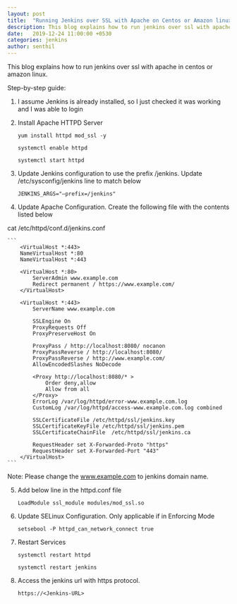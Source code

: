 ```yaml
---
layout: post
title:  "Running Jenkins over SSL with Apache on Centos or Amazon linux"
description: This blog explains how to run jenkins over ssl with apache in centos or amazon linux. 
date:   2019-12-24 11:00:00 +0530
categories: jenkins
author: senthil
---
```


This blog explains how to run jenkins over ssl with apache in centos or amazon linux. 

Step-by-step guide:
1. I assume Jenkins is already installed, so I just checked it was working and I was able to login

2. Install Apache HTTPD Server
    ```
	yum install httpd mod_ssl -y
    
    systemctl enable httpd

	systemctl start httpd

    ```

3. Update Jenkins configuration to use the prefix /jenkins. Update /etc/sysconfig/jenkins line to match below
    ```
    JENKINS_ARGS="–prefix=/jenkins"
    ```

4. Update Apache Configuration. Create the following file with the contents listed below

cat /etc/httpd/conf.d/jenkins.conf

    ```
        <VirtualHost *:443>
        NameVirtualHost *:80
        NameVirtualHost *:443

        <VirtualHost *:80>
            ServerAdmin www.example.com 
            Redirect permanent / https://www.example.com/
        </VirtualHost>

        <VirtualHost *:443>
            ServerName www.example.com

            SSLEngine On
            ProxyRequests Off
            ProxyPreserveHost On

            ProxyPass / http://localhost:8080/ nocanon
            ProxyPassReverse / http://localhost:8080/
            ProxyPassReverse / http://www.example.com/
            AllowEncodedSlashes NoDecode

            <Proxy http://localhost:8080/* >
                Order deny,allow
                Allow from all
            </Proxy>
            ErrorLog /var/log/httpd/error-www.example.com.log
            CustomLog /var/log/httpd/access-www.example.com.log combined

            SSLCertificateFile /etc/httpd/ssl/jenkins.key
            SSLCertificateKeyFile /etc/httpd/ssl/jenkins.pem
            SSLCertificateChainFile  /etc/httpd/ssl/jenkins.ca

            RequestHeader set X-Forwarded-Proto "https"
            RequestHeader set X-Forwarded-Port "443"
        </VirtualHost>
    ```

Note: Please change the www.example.com to jenkins domain name.

5. Add below line in the httpd.conf file
    ```
    LoadModule ssl_module modules/mod_ssl.so
    ```

6. Update SELinux Configuration. Only applicable if in Enforcing Mode
    ```
    setsebool -P httpd_can_network_connect true
    ```

7. Restart Services
    ```
    systemctl restart httpd

    systemctl restart jenkins
    ```

8. Access the jenkins url with https protocol.
    ```
    https://<Jenkins-URL>
    ```


